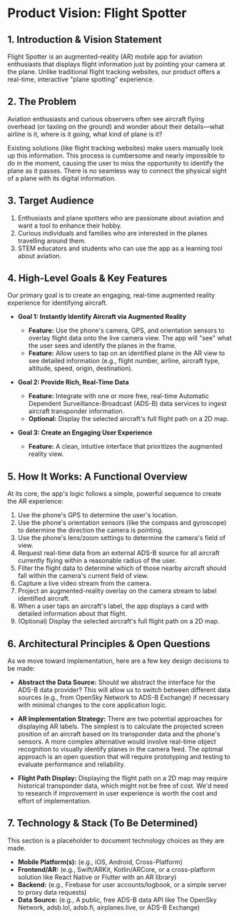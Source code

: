 # Product Vision: Flight Spotter

## 1. Introduction & Vision Statement

Flight Spotter is an augmented-reality (AR) mobile app for aviation enthusiasts that displays flight information just by pointing your camera at the plane. Unlike traditional flight tracking websites, our product offers a real-time, interactive "plane spotting" experience.

## 2. The Problem

Aviation enthusiasts and curious observers often see aircraft flying overhead (or taxiing on the ground) and wonder about their details—what airline is it, where is it going, what kind of plane is it? 

Existing solutions (like flight tracking websites) make users manually look up this information. This process is cumbersome and nearly impossible to do in the moment, causing the user to miss the opportunity to identify the plane as it passes. There is no seamless way to connect the physical sight of a plane with its digital information.

## 3. Target Audience

1. Enthusiasts and plane spotters who are passionate about aviation and want a tool to enhance their hobby.
2. Curious individuals and families who are interested in the planes travelling around them.
3. STEM educators and students who can use the app as a learning tool about aviation.

## 4. High-Level Goals & Key Features

Our primary goal is to create an engaging, real-time augmented reality experience for identifying aircraft.

*   **Goal 1: Instantly Identify Aircraft via Augmented Reality**
    *   **Feature:** Use the phone's camera, GPS, and orientation sensors to overlay flight data onto the live camera view. The app will "see" what the user sees and identify the planes in the frame.
    *   **Feature:** Allow users to tap on an identified plane in the AR view to see detailed information (e.g., flight number, airline, aircraft type, altitude, speed, origin, destination).

*   **Goal 2: Provide Rich, Real-Time Data**
    *   **Feature:** Integrate with one or more free, real-time Automatic Dependent Surveillance-Broadcast (ADS-B) data services to ingest aircraft transponder information.
    *   **Optional:** Display the selected aircraft's full flight path on a 2D map.

*   **Goal 3: Create an Engaging User Experience**
    *   **Feature:** A clean, intuitive interface that prioritizes the augmented reality view.

## 5. How It Works: A Functional Overview

At its core, the app's logic follows a simple, powerful sequence to create the AR experience:

1.  Use the phone's GPS to determine the user's location.
2.  Use the phone's orientation sensors (like the compass and gyroscope) to determine the direction the camera is pointing.
3.  Use the phone's lens/zoom settings to determine the camera's field of view.
4.  Request real-time data from an external ADS-B source for all aircraft currently flying within a reasonable radius of the user.
5.  Filter the flight data to determine which of those nearby aircraft should fall within the camera's current field of view.
6.  Capture a live video stream from the camera.
7.  Project an augmented-reality overlay on the camera stream to label identified aircraft.
8.  When a user taps an aircraft's label, the app displays a card with detailed information about that flight.
9.  (Optional) Display the selected aircraft's full flight path on a 2D map.

## 6. Architectural Principles & Open Questions

As we move toward implementation, here are a few key design decisions to be made:

*   **Abstract the Data Source:** Should we abstract the interface for the ADS-B data provider? This will allow us to switch between different data sources (e.g., from OpenSky Network to ADS-B Exchange) if necessary with minimal changes to the core application logic.

*   **AR Implementation Strategy:** There are two potential approaches for displaying AR labels. The simplest is to calculate the projected screen position of an aircraft based on its transponder data and the phone's sensors. A more complex alternative would involve real-time object recognition to visually identify planes in the camera feed. The optimal approach is an open question that will require prototyping and testing to evaluate performance and reliability.

*   **Flight Path Display:** Displaying the flight path on a 2D map may require historical transponder data, which might not be free of cost. We'd need to research if improvement in user experience is worth the cost and effort of implementation.

## 7. Technology & Stack (To Be Determined)

This section is a placeholder to document technology choices as they are made.

*   **Mobile Platform(s):** (e.g., iOS, Android, Cross-Platform)
*   **Frontend/AR:** (e.g., Swift/ARKit, Kotlin/ARCore, or a cross-platform solution like React Native or Flutter with an AR library)
*   **Backend:** (e.g., Firebase for user accounts/logbook, or a simple server to proxy data requests)
*   **Data Source:** (e.g., A public, free ADS-B data API like The OpenSky Network, adsb.lol, adsb.fi, airplanes.live, or ADS-B Exchange)
